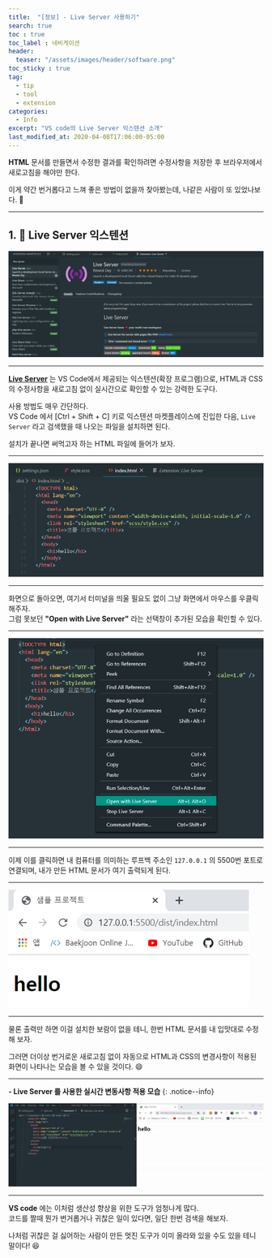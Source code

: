 ```yaml
---
title:  "[정보] - Live Server 사용하기"
search: true
toc : true
toc_label : 네비게이션
header:
  teaser: "/assets/images/header/software.png"
toc_sticky : true
tag:
  - tip
  - tool
  - extension
categories:
  - Info
excerpt: "VS code의 Live Server 익스텐션 소개"
last_modified_at: 2020-04-08T17:06:00-05:00
---
```


**HTML** 문서를 만들면서 수정한 결과를 확인하려면 수정사항을 저장한 후 브라우저에서 새로고침을 해야만 한다.   

이게 약간 번거롭다고 느껴 좋은 방법이 없을까 찾아봤는데, 나같은 사람이 또 있었나보다. 🤣   

---

## 1. 🔨 Live Server 익스텐션   

<img src = "/assets/images/2020-04-10-live-server/intro.PNG">

---

[**Live Server**](https://marketplace.visualstudio.com/items?itemName=ritwickdey.LiveServer) 는 VS Code에서 제공되는 익스텐션(확장 프로그램)으로, HTML과 CSS의 수정사항을 새로고침 없이 실시간으로 확인할 수 있는 강력한 도구다.

사용 방법도 매우 간단하다.   
VS Code 에서 [Ctrl + Shift + C] 키로 익스텐션 마켓플레이스에 진입한 다음, `Live Server` 라고 검색했을 때 나오는 파일을 설치하면 된다.

설치가 끝나면 써먹고자 하는 HTML 파일에 들어가 보자.

---

<img src = "/assets/images/2020-04-10-live-server/sample.PNG">

---

화면으로 돌아오면, 여기서 터미널을 띄울 필요도 없이 그냥 화면에서 마우스를 우클릭해주자.   
그럼 못보던 **"Open with Live Server"** 라는 선택창이 추가된 모습을 확인할 수 있다.

---

<img src = "/assets/images/2020-04-10-live-server/menu.PNG">

---

이제 이를 클릭하면 내 컴퓨터를 의미하는 루프백 주소인 `127.0.0.1` 의 5500번 포트로 연결되며, 내가 만든 HTML 문서가 여기 출력되게 된다.

---

<img src = "/assets/images/2020-04-10-live-server/screen.PNG">

---

물론 출력만 하면 이걸 설치한 보람이 없을 테니, 한번 HTML 문서를 내 입맛대로 수정해 보자.

그러면 더이상 번거로운 새로고침 없이 자동으로 HTML과 CSS의 변경사항이 적용된 화면이 나타나는 모습을 볼 수 있을 것이다. 😄

---

**- Live Server 를 사용한 실시간 변동사항 적용 모습**
{: .notice--info}

<img src = "/assets/images/2020-04-10-live-server/live.gif">

---

**VS code** 에는 이처럼 생산성 향상을 위한 도구가 엄청나게 많다.   
코드를 짤때 뭔가 번거롭거나 귀찮은 일이 있다면, 일단 한번 검색을 해보자.   

나처럼 귀찮은 걸 싫어하는 사람이 만든 멋진 도구가 이미 올라와 있을 수도 있을 테니 말이다! 😆
